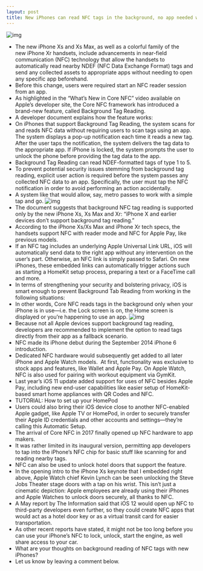 ```yaml
---
layout: post
title: New iPhones can read NFC tags in the background, no app needed whatsoever
---
```

![img](http://media.idownloadblog.com/wp-content/uploads/2018/09/Core-NFC-Background-Tag-Reading-slide-001.jpg)
* The new iPhone Xs and Xs Max, as well as a colorful family of the new iPhone Xr handsets, include advancements in near-field communication (NFC) technology that allow the handsets to automatically read nearby NDEF (NFC Data Exchange Format) tags and send any collected assets to appropriate apps without needing to open any specific app beforehand.
* Before this change, users were required start an NFC reader session from an app.
* As highlighted in the “What’s New in Core NFC” video available on Apple’s developer site, the Core NFC framework has introduced a brand-new feature, called Background Tag Reading.
* A developer document explains how the feature works:
* On iPhones that support Background Tag Reading, the system scans for and reads NFC data without requiring users to scan tags using an app. The system displays a pop-up notification each time it reads a new tag. After the user taps the notification, the system delivers the tag data to the appropriate app. If iPhone is locked, the system prompts the user to unlock the phone before providing the tag data to the app.
* Background Tag Reading can read NDEF-formatted tags of type 1 to 5.
* To prevent potential security issues stemming from background tag reading, explicit user action is required before the system passes any collected NFC data to an app. Specifically, the user must tap the NFC notification in order to avoid performing an action accidentally.
* A system like that would allow, say, metro passes to work with a simple tap and go.
![img](http://media.idownloadblog.com/wp-content/uploads/2018/09/Core-NFC-Background-Tag-Reading-slide-003.jpg)
* The document suggests that background NFC tag reading is supported only by the new iPhone Xs, Xs Max and Xr: “iPhone X and earlier devices don’t support background tag reading.”
* According to the iPhone Xs/Xs Max and iPhone Xr tech specs, the handsets support NFC with reader mode and NFC for Apple Pay, like previous models.
* If an NFC tag includes an underlying Apple Universal Link URL, iOS will automatically send data to the right app without any intervention on the user’s part. Otherwise, an NFC link is simply passed to Safari. On new iPhones, these embedded links can automatically trigger actions such as starting a HomeKit setup process, preparing a text or a FaceTime call and more.
* In terms of strengthening your security and bolstering privacy, iOS is smart enough to prevent Background Tab Reading from working in the following situations:
* In other words, Core NFC reads tags in the background only when your iPhone is in use—i.e. the Lock screen is on, the Home screen is displayed or you’re happening to use an app.
![img](http://media.idownloadblog.com/wp-content/uploads/2018/09/Core-NFC-Background-Tag-Reading-slide-005.jpg)
* Because not all Apple devices support background tag reading, developers are recommended to implement the option to read tags directly from their app as a fallback scenario.
* NFC made its iPhone debut during the September 2014 iPhone 6 introduction.
* Dedicated NFC hardware would subsequently get added to all later iPhone and Apple Watch models.  At first, functionality was exclusive to stock apps and features, like Wallet and Apple Pay. On Apple Watch, NFC is also used for pairing with workout equipment via GymKit.
* Last year’s iOS 11 update added support for uses of NFC besides Apple Pay, including new end-user capabilities like easier setup of HomeKit-based smart home appliances with QR Codes and NFC.
* TUTORIAL: How to set up your HomePod
* Users could also bring their iOS device close to another NFC-enabled Apple gadget, like Apple TV or HomePod, in order to securely transfer their Apple ID credentials and other accounts and settings—they’re calling this Automatic Setup.
* The arrival of Core NFC in 2017 finally opened up NFC hardware to app makers.
* It was rather limited in its inaugural version, permitting app developers to tap into the iPhone’s NFC chip for basic stuff like scanning for and reading nearby tags.
* NFC can also be used to unlock hotel doors that support the feature.
* In the opening intro to the iPhone Xs keynote that I embedded right above, Apple Watch chief Kevin Lynch can be seen unlocking the Steve Jobs Theater stage doors with a tap on his wrist. This isn’t just a cinematic depiction: Apple employees are already using their iPhones and Apple Watches to unlock doors securely, all thanks to NFC.
* A May report by The Information said that iOS 12 would open up NFC to third-party developers even further, so they could create NFC apps that would act as a hotel door key or as a virtual transit card for easier transportation.
* As other recent reports have stated, it might not be too long before you can use your iPhone’s NFC to lock, unlock, start the engine, as well share access to your car.
* What are your thoughts on background reading of NFC tags with new iPhones?
* Let us know by leaving a comment below.

